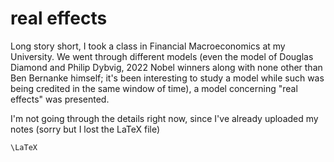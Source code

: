 # real effects

Long story short, I took a class in Financial Macroeconomics at my University. We went through different models (even the model of Douglas Diamond and Philip Dybvig, 2022 Nobel winners along with none other than Ben Bernanke himself; it's been interesting to study a model while such was being credited in the same window of time), a model concerning "real effects" was presented.

I'm not going through the details right now, since I've already uploaded my notes (sorry but I lost the LaTeX file) 


```\LaTeX```
